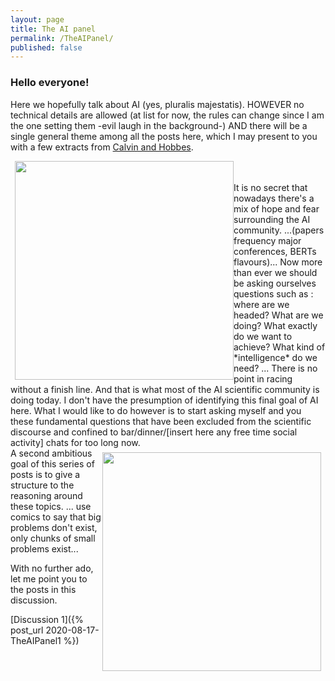 ```yaml
---
layout: page
title: The AI panel
permalink: /TheAIPanel/
published: false
---
```


### Hello everyone! 
Here we hopefully talk about AI (yes, pluralis majestatis). HOWEVER no technical details are allowed (at list for now, the rules can change since I am the one setting them -evil laugh in the background-) AND there will be a single general theme among all the posts here, which I may present to you with a few extracts from [Calvin and Hobbes](https://www.calvinandhobbes.com/about-calvin-and-hobbes/).
<div align="left">
<img src="https://64.media.tumblr.com/898e4412d42ea75f909c42993e350fe9/tumblr_mzeq9xbaez1qz6f9yo1_r1_500.jpg" width="350" style="float: left;margin-left: 7px;"/>
</div>
<br>
<br>
It is no secret that nowadays there's a mix of hope and fear surrounding the AI community.
...(papers frequency major conferences, BERTs flavours)...
Now more than ever we should be asking ourselves questions such as : where are we headed? What are we doing? What exactly do we want to achieve? What kind of *intelligence* do we need? ... 
There is no point in racing without a finish line. And that is what most of the AI scientific community is doing today. I don't have the presumption of identifying this final goal of AI here. What I would like to do however is to start asking myself and you these fundamental questions that have been excluded from the scientific discourse and confined to bar/dinner/[insert here any free time social activity] chats for too long now.<br>
<div align="right">
<img src="{{site.baseurl}}/assets/images/bigpic.jpg" width="350" style="float: right;margin-right: 7px;margin-top: 7px;">
</div>
A second ambitious goal of this series of posts is to give a structure to the reasoning around these topics. ... use comics to say that big problems don't exist, only chunks of small problems exist...



With no further ado, let me point you to the posts in this discussion. <br>

[Discussion 1]({% post_url 2020-08-17-TheAIPanel1 %})